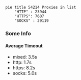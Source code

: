 
```mermaid
pie title 54214 Proxies in list
    "HTTP" : 23944
    "HTTPS": 7607
    "SOCKS" : 29119
```

### Some Info
#### Average Timeout

- mixed: 3.5s
- http: 1.7s
- https: 8.2s
- socks: 5.0s
